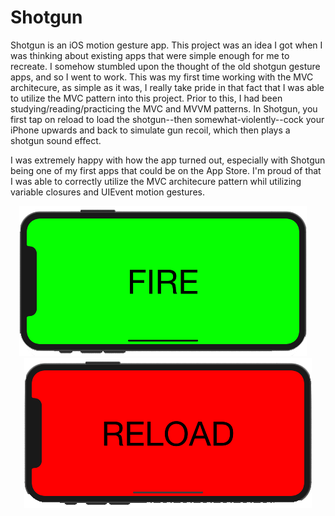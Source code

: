 # Shotgun

Shotgun is an iOS motion gesture app. This project was an idea I got when I was thinking about existing apps that were simple enough for me to recreate. I somehow stumbled upon the thought of the old shotgun gesture apps, and so I went to work. This was my first time working with the MVC architecure, as simple as it was, I really take pride in that fact that I was able to utilize the MVC pattern into this project. Prior to this, I had been studying/reading/practicing the MVC and MVVM patterns. In Shotgun, you first tap on reload to load the shotgun--then somewhat-violently--cock your iPhone upwards and back to simulate gun recoil, which then plays a shotgun sound effect.

I was extremely happy with how the app turned out, especially with Shotgun being one of my first apps that could be on the App Store. I'm proud of that I was able to correctly utilize the MVC architecure pattern whil utilizing variable closures and UIEvent motion gestures.

<p align="center">
<img src="images/shotgun1.png" width="460" title="Shotgun">&nbsp;&nbsp;&nbsp;&nbsp;<img src="images/shotgun2.png" width="460" title="Shotgun">
</p>
